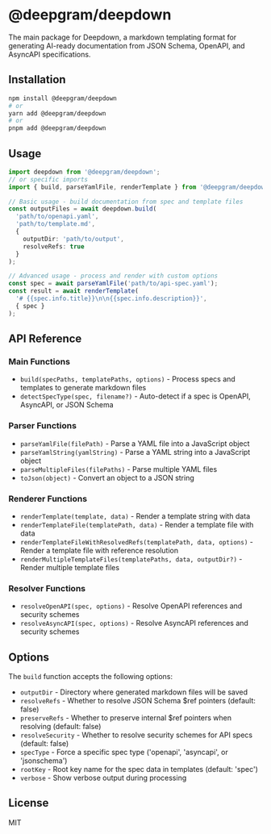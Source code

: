 # @deepgram/deepdown

The main package for Deepdown, a markdown templating format for generating AI-ready documentation from JSON Schema, OpenAPI, and AsyncAPI specifications.

## Installation

```bash
npm install @deepgram/deepdown
# or
yarn add @deepgram/deepdown
# or
pnpm add @deepgram/deepdown
```

## Usage

```typescript
import deepdown from '@deepgram/deepdown';
// or specific imports
import { build, parseYamlFile, renderTemplate } from '@deepgram/deepdown';

// Basic usage - build documentation from spec and template files
const outputFiles = await deepdown.build(
  'path/to/openapi.yaml', 
  'path/to/template.md', 
  { 
    outputDir: 'path/to/output',
    resolveRefs: true
  }
);

// Advanced usage - process and render with custom options
const spec = await parseYamlFile('path/to/api-spec.yaml');
const result = await renderTemplate(
  '# {{spec.info.title}}\n\n{{spec.info.description}}', 
  { spec }
);
```

## API Reference

### Main Functions

- `build(specPaths, templatePaths, options)` - Process specs and templates to generate markdown files
- `detectSpecType(spec, filename?)` - Auto-detect if a spec is OpenAPI, AsyncAPI, or JSON Schema

### Parser Functions

- `parseYamlFile(filePath)` - Parse a YAML file into a JavaScript object
- `parseYamlString(yamlString)` - Parse a YAML string into a JavaScript object
- `parseMultipleFiles(filePaths)` - Parse multiple YAML files
- `toJson(object)` - Convert an object to a JSON string

### Renderer Functions

- `renderTemplate(template, data)` - Render a template string with data
- `renderTemplateFile(templatePath, data)` - Render a template file with data
- `renderTemplateFileWithResolvedRefs(templatePath, data, options)` - Render a template file with reference resolution
- `renderMultipleTemplateFiles(templatePaths, data, outputDir?)` - Render multiple template files

### Resolver Functions

- `resolveOpenAPI(spec, options)` - Resolve OpenAPI references and security schemes
- `resolveAsyncAPI(spec, options)` - Resolve AsyncAPI references and security schemes

## Options

The `build` function accepts the following options:

- `outputDir` - Directory where generated markdown files will be saved
- `resolveRefs` - Whether to resolve JSON Schema $ref pointers (default: false)
- `preserveRefs` - Whether to preserve internal $ref pointers when resolving (default: false)
- `resolveSecurity` - Whether to resolve security schemes for API specs (default: false)
- `specType` - Force a specific spec type ('openapi', 'asyncapi', or 'jsonschema')
- `rootKey` - Root key name for the spec data in templates (default: 'spec')
- `verbose` - Show verbose output during processing

## License

MIT 